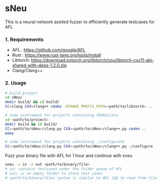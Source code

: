 # sNeu

This is a neural network assited fuzzer to efficiently generate testcases for AFL

### 1. Requirements

- AFL  : https://github.com/google/AFL
- Rust : https://www.rust-lang.org/tools/install
- Libtorch: https://download.pytorch.org/libtorch/cpu/libtorch-cxx11-abi-shared-with-deps-1.2.0.zip
- Clang/Clang++


### 2. Usage

```bash
# build project
cd sNeu/
mkdir build/ && cd build/
CC=clang CXX=clang++ cmake -DCMAKE_PREFIX_PATH=<path/to/libtorch> ..

# code instrument for projects containing CMakeLists
cd <path/to/project>
mkdir build && cd build/
CC=<path/to/sNeu>/clang.py CXX=<path/to/sNeu>/clang++.py cmake ..
make

# code instrument for projects containing ./configurate
CC=<path/to/sNeu>/clang.py CXX=<path/to/sNeu>/clang++.py ./configure
```
Fuzz your binary file with AFL for 1 hour and continue with sneu
```bash
sneu -i in -o out <path/to/binary/file>
# in/ contains testcases under the folder queue of AFL
# out/ is an empty folder to store test cases
# <path/to/binary/file> syntax is similar to AFL (@@ to read from file and empty to read from stdin)
```
